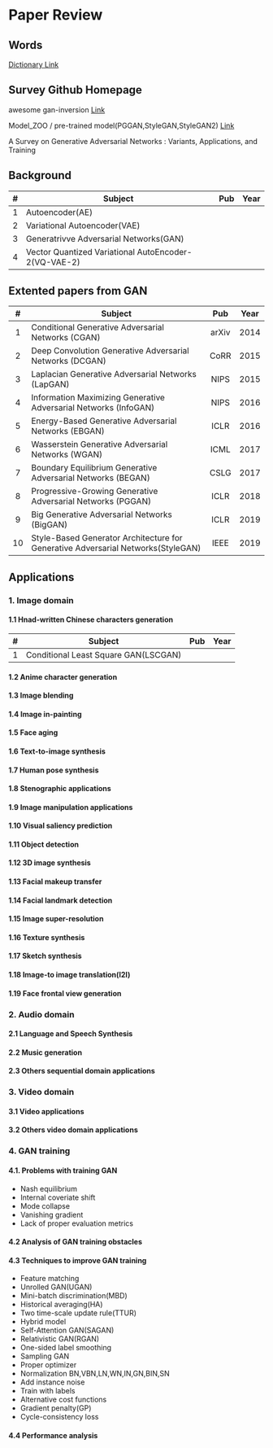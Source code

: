 Paper Review
============

Words
-----

[Dictionary Link](https://github.com/doublejy715/Paper_review/issues/1)

Survey Github Homepage
----------------------

awesome gan-inversion [Link](https://github.com/weihaox/awesome-gan-inversion)

Model_ZOO / pre-trained model(PGGAN,StyleGAN,StyleGAN2) [Link](https://github.com/genforce/genforce/blob/master/MODEL_ZOO.md)

A Survey on Generative Adversarial Networks : Variants, Applications, and Training

Background
-----------
|#|Subject|Pub|Year|
|:------:|---|:---:|:---:|
|1 |Autoencoder(AE)|||
|2 |Variational Autoencoder(VAE)|||
|3 |Generatrivve Adversarial Networks(GAN)|||
|4 | Vector Quantized Variational AutoEncoder-2(VQ-VAE-2)|||

Extented papers from GAN
------------------------
|#|Subject|Pub|Year|
|:------:|---|:---:|:---:|
|1 |Conditional Generative Adversarial Networks (CGAN)|arXiv|2014|
|2 |Deep Convolution Generative Adversarial Networks (DCGAN)|CoRR|2015|
|3 |Laplacian Generative Adversarial Networks (LapGAN) |NIPS|2015|
|4 |Information Maximizing Generative Adversarial Networks (InfoGAN) |NIPS|2016|
|5 |Energy-Based Generative Adversarial Networks (EBGAN)|ICLR|2016|
|6 |Wasserstein Generative Adversarial Networks (WGAN)|ICML|2017|
|7 |Boundary Equilibrium Generative Adversarial Networks (BEGAN)|CSLG|2017|
|8 |Progressive-Growing Generative Adversarial Networks (PGGAN)|ICLR|2018|
|9 |Big Generative Adversarial Networks (BigGAN) |ICLR|2019|
|10 |Style-Based Generator Architecture for Generative Adversarial Networks(StyleGAN)|IEEE|2019|


Applications
-------------------

### 1. Image domain
#### 1.1 Hnad-written Chinese characters generation
|#|Subject|Pub|Year|
|:------:|---|:---:|:---:|
|1 |Conditional Least Square GAN(LSCGAN)|||

#### 1.2 Anime character generation

#### 1.3 Image blending

#### 1.4 Image in-painting

#### 1.5 Face aging

#### 1.6 Text-to-image synthesis

#### 1.7 Human pose synthesis

#### 1.8 Stenographic applications

#### 1.9 Image manipulation applications

#### 1.10 Visual saliency prediction

#### 1.11 Object detection

#### 1.12 3D image synthesis

#### 1.13 Facial makeup transfer

#### 1.14 Facial landmark detection

#### 1.15 Image super-resolution

#### 1.16 Texture synthesis

#### 1.17 Sketch synthesis

#### 1.18 Image-to image translation(I2I)

#### 1.19 Face frontal view generation

### 2. Audio domain
#### 2.1 Language and Speech Synthesis
#### 2.2 Music generation
#### 2.3 Others sequential domain applications

### 3. Video domain
#### 3.1 Video applications
#### 3.2 Others video domain applications

### 4. GAN training
#### 4.1. Problems with training GAN
- Nash equilibrium
- Internal coveriate shift
- Mode collapse
- Vanishing gradient
- Lack of proper evaluation metrics

#### 4.2 Analysis of GAN training obstacles
#### 4.3 Techniques to improve GAN training
- Feature matching
- Unrolled GAN(UGAN)
- Mini-batch discrimination(MBD)
- Historical averaging(HA)
- Two time-scale update rule(TTUR)
- Hybrid model
- Self-Attention GAN(SAGAN)
- Relativistic GAN(RGAN)
- One-sided label smoothing
- Sampling GAN
- Proper optimizer
- Normalization
  BN,VBN,LN,WN,IN,GN,BIN,SN
- Add instance noise
- Train with labels
- Alternative cost functions
- Gradient penalty(GP)
- Cycle-consistency loss

#### 4.4 Performance analysis
